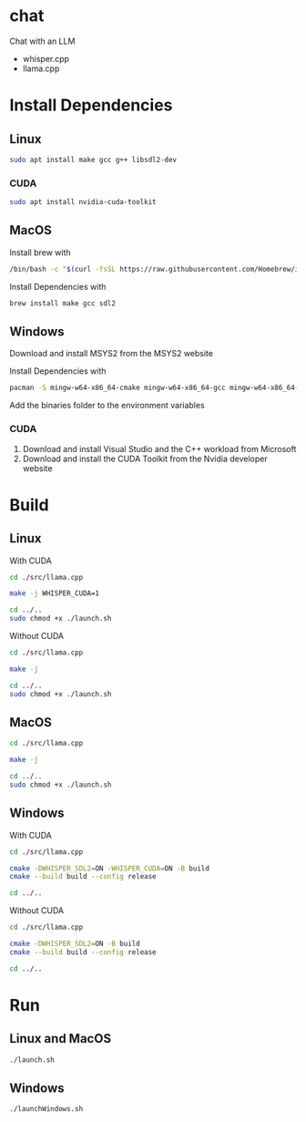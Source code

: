 # chat
Chat with an LLM

- whisper.cpp
- llama.cpp


# Install Dependencies

## Linux
```bash
sudo apt install make gcc g++ libsdl2-dev
```

### CUDA
```bash
sudo apt install nvidia-cuda-toolkit
```

## MacOS
Install brew with
```bash
/bin/bash -c "$(curl -fsSL https://raw.githubusercontent.com/Homebrew/install/HEAD/install.sh)"
```
Install Dependencies with
```bash
brew install make gcc sdl2
```

## Windows
Download and install MSYS2 from the MSYS2 website

Install Dependencies with
```bash
pacman -S mingw-w64-x86_64-cmake mingw-w64-x86_64-gcc mingw-w64-x86_64-SDL2
```

Add the binaries folder to the environment variables

### CUDA

1. Download and install Visual Studio and the C++ workload from Microsoft
2. Download and install the CUDA Toolkit from the Nvidia developer website


# Build

## Linux
With CUDA
```bash
cd ./src/llama.cpp

make -j WHISPER_CUDA=1

cd ../..
sudo chmod +x ./launch.sh
```

Without CUDA
```bash
cd ./src/llama.cpp

make -j

cd ../..
sudo chmod +x ./launch.sh
```

## MacOS
```bash
cd ./src/llama.cpp

make -j

cd ../..
sudo chmod +x ./launch.sh
```

## Windows
With CUDA
```bash
cd ./src/llama.cpp

cmake -DWHISPER_SDL2=ON -WHISPER_CUDA=ON -B build
cmake --build build --config release

cd ../..
```

Without CUDA
```bash
cd ./src/llama.cpp

cmake -DWHISPER_SDL2=ON -B build
cmake --build build --config release

cd ../..
```


# Run

## Linux and MacOS
```bash
./launch.sh
```

## Windows

```bash
./launchWindows.sh
```
